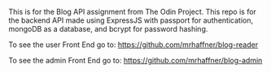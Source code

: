 This is for the Blog API assignment from The Odin Project.  This repo is for the backend API made using ExpressJS with passport for authentication, mongoDB as a database, and bcrypt for password hashing.

To see the user Front End go to:
https://github.com/mrhaffner/blog-reader

To see the admin Front End go to:
https://github.com/mrhaffner/blog-admin